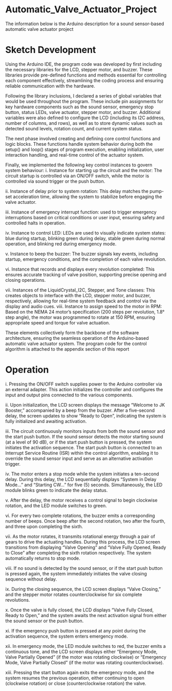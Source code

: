 # Automatic_Valve_Actuator_Project

The information below is the Arduino description for a sound sensor-based automatic valve actuator project
# Sketch Development
Using the Arduino IDE, the program code was developed by first including the necessary libraries for the LCD, stepper motor, and buzzer. These libraries provide pre-defined functions and methods essential for controlling each component effectively, streamlining the coding process and ensuring reliable communication with the hardware.

Following the library inclusions, I declared a series of global variables that would be used throughout the program. These include pin assignments for key hardware components such as the sound sensor, emergency stop button, status LEDs, valve actuator, stepper motor, and buzzer. Additional variables were also defined to configure the LCD (including its I2C address, number of columns, and rows), as well as to store dynamic values such as detected sound levels, rotation count, and current system status.

The next phase involved creating and defining core control functions and logic blocks. These functions handle system behavior during both the setup() and loop() stages of program execution, enabling initialization, user interaction handling, and real-time control of the actuator system.

Finally, we implemented the following key control instances to govern system behaviour:
i.	Instance for starting up the circuit and the motor: The circuit startup is controlled via an ON/OFF switch, while the motor is controlled via sound trigger or the push button.

ii.	Instance of delay prior to system rotation: This delay matches the pump-set acceleration time, allowing the system to stabilize before engaging the valve actuator.

iii.	Instance of emergency interrupt function: used to trigger emergency interruptions based on critical conditions or user input, ensuring safety and controlled halts in operation.

iv.	Instance to control LED: LEDs are used to visually indicate system states: blue during startup, blinking green during delay, stable green during normal operation, and blinking red during emergency mode.

v.	Instance to beep the buzzer: The buzzer signals key events, including startup, emergency conditions, and the completion of each valve revolution.

vi.	Instance that records and displays every revolution completed: This ensures accurate tracking of valve position, supporting precise opening and closing operations.

vii.	Instances of the LiquidCrystal_I2C, Stepper, and Tone classes: This creates objects to interface with the LCD, stepper motor, and buzzer, respectively, allowing for real-time system feedback and control via the display and audio cues.
viii.	Instance to assign speed to the motor in RPM: Based on the NEMA 24 motor’s specification (200 steps per revolution, 1.8° step angle), the motor was programmed to rotate at 150 RPM, ensuring appropriate speed and torque for valve actuation.

These elements collectively form the backbone of the software architecture, ensuring the seamless operation of the Arduino-based automatic valve actuator system.
The program code for the control algorithm is attached to the appendix section of this report

# Operation
i.	Pressing the ON/OFF switch supplies power to the Arduino controller via an external adapter. This action initializes the controller and configures the input and output pins connected to the various components. 

ii.	Upon initialization, the LCD screen displays the message “Welcome to JK Booster,” accompanied by a beep from the buzzer. After a five-second delay, the screen updates to show “Ready to Open”, indicating the system is fully initialized and awaiting activation.

iii.	The circuit continuously monitors inputs from both the sound sensor and the start push button. If the sound sensor detects the motor starting sound (at a level of 90 dB), or if the start push button is pressed, the system initiates the activation sequence. The start push button is connected to an Interrupt Service Routine (ISR) within the control algorithm, enabling it to override the sound sensor input and serve as an alternative activation trigger.

iv.	The motor enters a stop mode while the system initiates a ten-second delay. During this delay, the LCD sequentially displays “System in Delay Mode…” and “Starting CW…” for five (5) seconds. Simultaneously, the LED module blinks green to indicate the delay status.

v.	After the delay, the motor receives a control signal to begin clockwise rotation, and the LED module switches to green.

vi.	For every two complete rotations, the buzzer emits a corresponding number of beeps. Once beep after the second rotation, two after the fourth, and three upon completing the sixth.

vii.	As the motor rotates, it transmits rotational energy through a pair of gears to drive the actuating handles. During this process, the LCD screen transitions from displaying “Valve Opening” and “Valve Fully Opened, Ready to Close” after completing the sixth rotation respectively. The system automatically returns to stop mode. 

viii.	If no sound is detected by the sound sensor, or if the start push button is pressed again, the system immediately initiates the valve closing sequence without delay.

ix.	During the closing sequence, the LCD screen displays “Valve Closing,” and the stepper motor rotates counterclockwise for six complete revolutions.

x.	Once the valve is fully closed, the LCD displays “Valve Fully Closed, Ready to Open,” and the system awaits the next activation signal from either the sound sensor or the push button.

xi.	If the emergency push button is pressed at any point during the activation sequence, the system enters emergency mode.

xii.	In emergency mode, the LED module switches to red, the buzzer emits a continuous tone, and the LCD screen displays either “Emergency Mode, Valve Partially Opened” (if the motor was rotating clockwise) or “Emergency Mode, Valve Partially Closed” (if the motor was rotating counterclockwise).

xiii.	Pressing the start button again exits the emergency mode, and the system resumes the previous operation, either continuing to open (clockwise rotation) or close (counterclockwise rotation) the valve.
